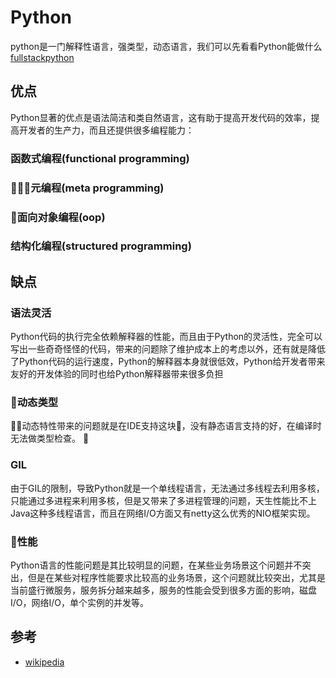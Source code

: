 # Python

python是一门解释性语言，强类型，动态语言，我们可以先看看Python能做什么 [fullstackpython](https://www.fullstackpython.com/table-of-contents.html)

## 优点

Python显著的优点是语法简洁和类自然语言，这有助于提高开发代码的效率，提高开发者的生产力，而且还提供很多编程能力：

### 函数式编程(functional programming)

### 元编程(meta programming)

### 面向对象编程(oop)

### 结构化编程(structured programming)

## 缺点

### 语法灵活

Python代码的执行完全依赖解释器的性能，而且由于Python的灵活性，完全可以写出一些奇奇怪怪的代码，带来的问题除了维护成本上的考虑以外，还有就是降低了Python代码的运行速度，Python的解释器本身就很低效，Python给开发者带来友好的开发体验的同时也给Python解释器带来很多负担

### 动态类型

动态特性带来的问题就是在IDE支持这块，没有静态语言支持的好，在编译时无法做类型检查。

### GIL

由于GIL的限制，导致Python就是一个单线程语言，无法通过多线程去利用多核，只能通过多进程来利用多核，但是又带来了多进程管理的问题，天生性能比不上Java这种多线程语言，而且在网络I/O方面又有netty这么优秀的NIO框架实现。

### 性能

Python语言的性能问题是其比较明显的问题，在某些业务场景这个问题并不突出，但是在某些对程序性能要求比较高的业务场景，这个问题就比较突出，尤其是当前盛行微服务，服务拆分越来越多，服务的性能会受到很多方面的影响，磁盘I/O，网络I/O，单个实例的并发等。

## 参考

* [wikipedia](https://en.wikipedia.org/wiki/Python_\(programming_language\))